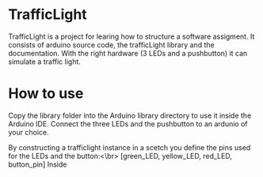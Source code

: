 # TrafficLight
TrafficLight is a project for learing how to structure a software assigment. It consists of arduino source code, the trafficLight library and the documentation.
With the right hardware (3 LEDs and a pushbutton) it can simulate a traffic light.

# How to use
Copy the library folder into the Arduino library directory to use it inside the Arduino IDE.
Connect the three LEDs and the pushbutton to an ardunio of your choice.

By constructing a trafficlight instance in a scetch you define the pins used for the LEDs and the button:<\br>
[green_LED, yellow_LED, red_LED, button_pin]
Inside 

